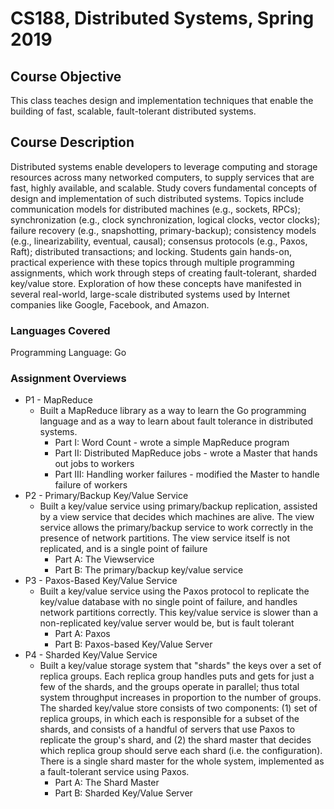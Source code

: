 # CS188, Distributed Systems, Spring 2019 

## Course Objective
This class teaches design and implementation techniques that enable the building of fast, scalable, fault-tolerant distributed systems.

## Course Description
Distributed systems enable developers to leverage computing and storage resources across many networked computers, to supply services that are fast, highly available, and scalable. Study covers fundamental concepts of design and implementation of such distributed systems. Topics include communication models for distributed machines (e.g., sockets, RPCs); synchronization (e.g., clock synchronization, logical clocks, vector clocks); failure recovery (e.g., snapshotting, primary-backup); consistency models (e.g., linearizability, eventual, causal); consensus protocols (e.g., Paxos, Raft); distributed transactions; and locking. Students gain hands-on, practical experience with these topics through multiple programming assignments, which work through steps of creating fault-tolerant, sharded key/value store. Exploration of how these concepts have manifested in several real-world, large-scale distributed systems used by Internet companies like Google, Facebook, and Amazon.

### Languages Covered 
Programming Language: Go

### Assignment Overviews
* P1 - MapReduce
  * Built a MapReduce library as a way to learn the Go programming language and as a way to learn about fault tolerance in distributed systems.
    * Part I: Word Count - wrote a simple MapReduce program
    * Part II: Distributed MapReduce jobs - wrote a Master that hands out jobs to workers
    * Part III: Handling worker failures - modified the Master to handle failure of workers
* P2 - Primary/Backup Key/Value Service
  * Built a key/value service using primary/backup replication, assisted by a view service that decides which machines are alive. The view service allows the primary/backup service to work correctly in the presence of network partitions. The view service itself is not replicated, and is a single point of failure
    * Part A: The Viewservice 
    * Part B: The primary/backup key/value service
* P3 - Paxos-Based Key/Value Service
  * Built a key/value service using the Paxos protocol to replicate the key/value database with no single point of failure, and handles network partitions correctly. This key/value service is slower than a non-replicated key/value server would be, but is fault tolerant
    * Part A: Paxos
    * Part B: Paxos-based Key/Value Server
* P4 - Sharded Key/Value Service
  * Built a key/value storage system that "shards" the keys over a set of replica groups. Each replica group handles puts and gets for just a few of the shards, and the groups operate in parallel; thus total system throughput increases in proportion to the number of groups. The sharded key/value store consists of two components: (1) set of replica groups, in which each is responsible for a subset of the shards, and consists of a handful of servers that use Paxos to replicate the group's shard, and (2) the shard master that decides which replica group should serve each shard (i.e. the configuration). There is a single shard master for the whole system, implemented as a fault-tolerant service using Paxos.
    * Part A: The Shard Master
    * Part B: Sharded Key/Value Server
